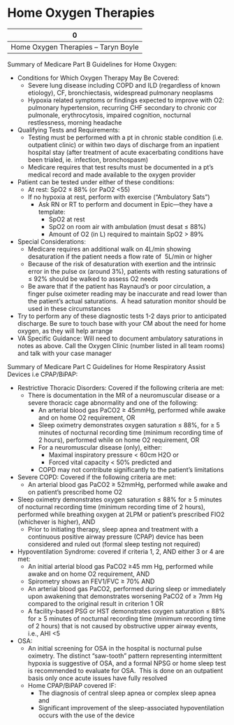 # Home Oxygen Therapies
 
| 0                                   |
|-------------------------------------|
| Home Oxygen Therapies – Taryn Boyle |

Summary of Medicare Part B Guidelines for Home Oxygen:

-   Conditions for Which Oxygen Therapy May Be Covered:
    -   Severe lung disease including COPD and ILD (regardless of known
        etiology), CF, bronchiectasis, widespread pulmonary neoplasms
    -   Hypoxia related symptoms or findings expected to improve with
        O2: pulmonary hypertension, recurring CHF secondary to chronic
        cor pulmonale, erythrocytosis, impaired cognition, nocturnal
        restlessness, morning headache
-   Qualifying Tests and Requirements:
    -   Testing must be performed with a pt in chronic stable condition
        (i.e. outpatient clinic) or within two days of discharge from an
        inpatient hospital stay (after treatment of acute exacerbating
        conditions have been trialed, ie. infection, bronchospasm)
    -   Medicare requires that test results must be documented in a pt’s
        medical record and made available to the oxygen provider
-   Patient can be tested under either of these conditions:
    -   At rest: SpO2 ≤ 88% (or PaO2 \<55)
    -   If no hypoxia at rest, perform with exercise (“Ambulatory Sats”)
        -   Ask RN or RT to perform and document in Epic—they have a
            template:
            -   SpO2 at rest
            -   SpO2 on room air with ambulation (must desat ≤ 88%)
            -   Amount of O2 (in L) required to maintain SpO2 > 89%
-   Special Considerations:
    -   Medicare requires an additional walk on 4L/min showing
        desaturation if the patient needs a flow rate of  5L/min or
        higher
    -   Because of the risk of desaturation with exertion and the
        intrinsic error in the pulse ox (around 3%), patients with
        resting saturations of ≤ 92% should be walked to assess O2 needs
    -   Be aware that if the patient has Raynaud’s or poor circulation,
        a finger pulse oximeter reading may be inaccurate and read lower
        than the patient’s actual saturations.  A head saturation
        monitor should be used in these circumstances
-   Try to perform any of these diagnostic tests 1-2 days prior to
    anticipated discharge. Be sure to touch base with your CM about the
    need for home oxygen, as they will help arrange
-   VA Specific Guidance: Will need to document ambulatory saturations
    in notes as above. Call the Oxygen Clinic (number listed in all team
    rooms) and talk with your case manager

Summary of Medicare Part C Guidelines for Home Respiratory Assist
Devices i.e CPAP/BiPAP:

-   Restrictive Thoracic Disorders: Covered if the following criteria
    are met:
    -   There is documentation in the MR of a neuromuscular disease or a
        severe thoracic cage abnormality and one of the following:
        -   An arterial blood gas PaCO2 ≥ 45mmHg, performed while awake
            and on home O2 requirement, OR
        -   Sleep oximetry demonstrates oxygen saturation ≤ 88%, for ≥ 5
            minutes of nocturnal recording time (minimum recording time
            of 2 hours), performed while on home O2 requirement, OR
        -   For a neuromuscular disease (only), either:
            -   Maximal inspiratory pressure \< 60cm H2O or
            -   Forced vital capacity \< 50% predicted and
        -   COPD may not contribute significantly to the patient’s
            limitations
-   Severe COPD: Covered if the following criteria are met:
    -   An arterial blood gas PaCO2 ≥ 52mmHg, performed while awake and
        on patient’s prescribed home O2
-   Sleep oximetry demonstrates oxygen saturation ≤ 88% for ≥ 5 minutes
    of nocturnal recording time (minimum recording time of 2 hours),
    performed while breathing oxygen at 2LPM or patient’s prescribed
    FIO2 (whichever is higher), AND
    -   Prior to initiating therapy, sleep apnea and treatment with a
        continuous positive airway pressure (CPAP) device has been
        considered and ruled out (formal sleep testing not required)
-   Hypoventilation Syndrome: covered if criteria 1, 2, AND either 3 or
    4 are met:
    -   An initial arterial blood gas PaCO2 ≥45 mm Hg, performed while
        awake and on home O2 requirement, AND
    -   Spirometry shows an FEV1/FVC ≥ 70% AND
    -   An arterial blood gas PaCO2, performed during sleep or
        immediately upon awakening that demonstrates worsening PaCO2 of
        ≥ 7mm Hg compared to the original result in criterion 1 OR
    -   A facility-based PSG or HST demonstrates oxygen saturation ≤ 88%
        for ≥ 5 minutes of nocturnal recording time (minimum recording
        time of 2 hours) that is not caused by obstructive upper airway
        events, i.e., AHI \<5
-   OSA:
    -   An initial screening for OSA in the hospital is nocturnal pulse
        oximetry. The distinct “saw-tooth” pattern representing
        intermittent hypoxia is suggestive of OSA, and a formal NPSG or
        home sleep test is recommended to evaluate for OSA.  This is
        done on an outpatient basis only once acute issues have fully
        resolved
    -   Home CPAP/BiPAP covered IF:
        -   The diagnosis of central sleep apnea or complex sleep apnea
            and
        -   Significant improvement of the sleep-associated
            hypoventilation occurs with the use of the device
